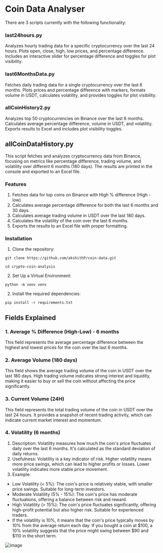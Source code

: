 # Coin Data Analyser

There are 3 scripts currently with the following functionality:

### last24hours.py
Analyzes hourly trading data for a specific cryptocurrency over the last 24 hours. Plots open, close, high, low prices, and percentage difference. Includes an interactive slider for percentage difference and toggles for plot visibility.

### last6MonthsData.py
Fetches daily trading data for a single cryptocurrency over the last 6 months. Plots prices and percentage difference with markers, formats volume in USDT, calculates volatility, and provides toggles for plot visibility.

### allCoinHistory2.py
Analyzes top 50 cryptocurrencies on Binance over the last 6 months. Calculates average percentage difference, volume in USDT, and volatility. Exports results to Excel and includes plot visibility toggles.

## **allCoinDataHistory.py**
This script fetches and analyzes cryptocurrency data from Binance, focusing on metrics like percentage difference, trading volume, and volatility over different 6 months (180 days). The results are printed in the console and exported to an Excel file.

### Features
1. Fetches data for top coins on Binance with High % difference (High - low)
2. Calculates average percentage difference for both the last 6 months and 30 days.
3. Calculates average trading volume in USDT over the last 180 days.
4. Calculates the volatility of the coin over the last 6 months.
5. Exports the results to an Excel file with proper formatting.

### Installation
1. Clone the repository:
```
git clone https://github.com/akshithP/coin-data.git
```
```
cd crypto-coin-analysis
```
2. Set Up a Virtual Environment:
```
python -m venv venv
```
2. Install the required dependencies: 
```
pip install -r requirements.txt
```

## Fields Explained
### 1. Average % Difference (High-Low) - 6 months
This field represents the average percentage difference between the highest and lowest prices for the coin over the last 6 months.

### 2. Average Volume (180 days)
This field shows the average trading volume of the coin in USDT over the last 180 days. High trading volume indicates strong interest and liquidity, making it easier to buy or sell the coin without affecting the price significantly.
### 3. Current Volume (24H)
This field represents the total trading volume of the coin in USDT over the last 24 hours. It provides a snapshot of recent trading activity, which can indicate current market interest and momentum.
### 4. Volatility (6 months)
1. Description: Volatility measures how much the coin's price fluctuates daily over the last 6 months. It's calculated as the standard deviation of daily returns.
2. Usefulness: Volatility is a key indicator of risk. Higher volatility means more price swings, which can lead to higher profits or losses. Lower volatility indicates more stable price movement.
3. Example:
- Low Volatility (< 5%): The coin's price is relatively stable, with smaller price swings. Suitable for long-term investors.
- Moderate Volatility (5% - 15%): The coin's price has moderate fluctuations, offering a balance between risk and reward.
- High Volatility (> 15%): The coin's price fluctuates significantly, offering high-profit potential but also higher risk. Suitable for experienced traders.
- If the volatility is 10%, it means that the coin's price typically moves by 10% from the average return each day. If you bought a coin at $100, a 10% volatility suggests that the price might swing between $90 and $110 in the short term.
  
![image](https://github.com/user-attachments/assets/cb5ba12f-d0cb-41e2-96a4-1f0d6df76c90)


